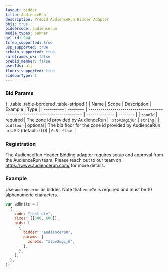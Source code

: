 ```yaml
---
layout: bidder
title: AudienceRun
description: Prebid AudienceRun Bidder Adaptor
pbjs: true
biddercode: audiencerun
media_types: banner
gvl_id: 944
tcfeu_supported: true
usp_supported: true
schain_supported: true
safeframes_ok: false
prebid_member: false
userIds: all
floors_supported: true
sidebarType: 1
---
```


### Bid Params

{: .table .table-bordered .table-striped }
| Name       | Scope    | Description                                                                 | Example        | Type     |
| ---------- | -------- | --------------------------------------------------------------------------- | -------------- | -------- |
| `zoneId`   | required | The zone id provided by AudienceRun                                         | `'xtov2mgij0'` | `string` |
| `bidfloor` | optional | The bid floor for the zone id provided by AudienceRun in USD (default: 0.0) | `0.5`          | `float`  |

### Registration

The AudienceRun Header Bidding adaptor requires setup and approval from the AudienceRun team. Please reach out to our team on <https://www.audiencerun.com/> for more details.

### Example

Use `audiencerun` as bidder. Note that `zoneId` is required and must be 10 alphanumeric characters.

```js
var adUnits = [
  {
    code: "test-div",
    sizes: [[300, 600]],
    bids: [
      {
        bidder: "audiencerun",
        params: {
          zoneId: "xtov2mgij0",
        },
      },
    ],
  },
];
```
